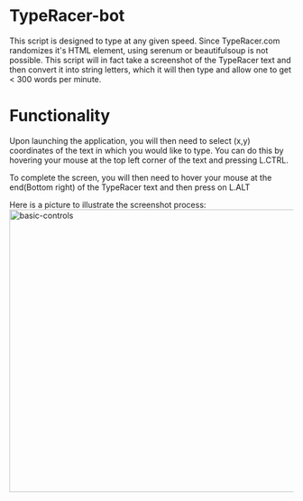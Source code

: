 # TypeRacer-bot
This script is designed to type at any given speed. Since TypeRacer.com randomizes it's HTML element, using serenum or beautifulsoup is not possible. This script will in fact take a screenshot of the TypeRacer text and then convert it into string letters, which it will then type and allow one to get < 300 words per minute.

# Functionality
Upon launching the application, you will then need to select (x,y) coordinates of the text in which you would like to type. You can do this by hovering your mouse at the top left corner of the text and pressing L.CTRL.

To complete the screen, you will then need to hover your mouse at the end(Bottom right) of the TypeRacer text and then press on L.ALT

Here is a picture to illustrate the screenshot process:
<img src="https://i.imgur.com/Ao8RPCf.png" alt="basic-controls" width="1000" height="500" style="max-width:100%;">
